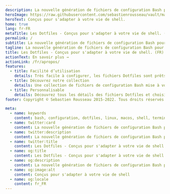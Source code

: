 ```yaml
---
description: La nouvelle génération de fichiers de configuration Bash pour macOS, Linux et Windows. Une collection de scripts, d'alias, de fonctions que vous pouvez utiliser pour personnaliser votre shell.
heroImage: https://raw.githubusercontent.com/sebastienrousseau/vault/main/assets/dotfiles/banners/banner-dotfiles.svg
heroText: Conçus pour s'adapter à votre vie de shell.
home: true
lang: fr-FR
metaTitle: Les Dotfiles - Conçus pour s'adapter à votre vie de shell. (FR)
permalink: /
subtitle: La nouvelle génération de fichiers de configuration Bash pour macOS, Linux et Windows. Une collection de scripts, d'alias, de fonctions que vous pouvez utiliser pour personnaliser votre shell.
tagline: La nouvelle génération de fichiers de configuration Bash pour macOS, Linux et Windows. Une collection de scripts, d'alias, de fonctions que vous pouvez utiliser pour personnaliser votre shell.
title: Les Dotfiles - Conçus pour s'adapter à votre vie de shell. (FR)
actionText: En savoir plus →
actionLink: /fr/apropos/
features:
  - title: Facilité d’utilisation
    details: Très facile à configurer, les fichiers Dotfiles sont prêts à l'emploi et idéals pour personnaliser votre shell et vos applications
  - title: Découvrez notre collection
    details: Une collection de fichiers de configuration Bash mise à votre disposition gratuitement
  - title: Personnalisable
    details: Découvrez tous les détails des fichiers Dotfiles et choisissez ceux que vous préférez suivant vos envies
footer: Copyright © Sebastien Rousseau 2015-2022. Tous droits réservés.

meta:
  - name: keywords
    content: bash, configuration, dotfiles, linux, macos, shell, terminal, windows
  - name: twitter:card
    content: La nouvelle génération de fichiers de configuration Bash pour macOS, Linux et Windows. Une collection de scripts, d'alias, de fonctions que vous pouvez utiliser pour personnaliser votre shell.
  - name: twitter:description
    content: La nouvelle génération de fichiers de configuration Bash pour macOS, Linux et Windows. Une collection de scripts, d'alias, de fonctions que vous pouvez utiliser pour personnaliser votre shell.
  - name: twitter:title
    content: Les Dotfiles - Conçus pour s'adapter à votre vie de shell. (FR)
  - name: og:title
    content: Les Dotfiles - Conçus pour s'adapter à votre vie de shell. (FR)
  - name: og:description
    content: La nouvelle génération de fichiers de configuration Bash pour macOS, Linux et Windows. Une collection de scripts, d'alias, de fonctions que vous pouvez utiliser pour personnaliser votre shell.
  - name: og:image:alt
    content: Conçus pour s'adapter à votre vie de shell
  - name: og:locale
    content: fr_FR
---
```

